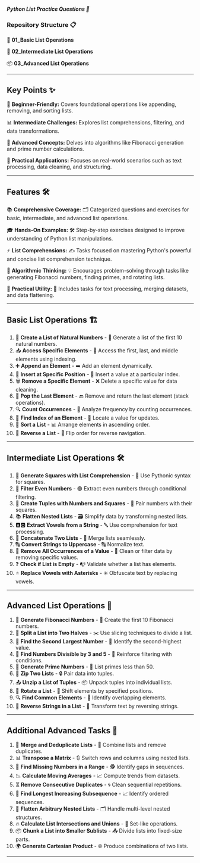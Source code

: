 ##### ****Python List Practice Questions**** 📂

### **Repository Structure** 📋

📁 **01_Basic List Operations**

📂 **02_Intermediate List Operations**

📦 **03_Advanced List Operations**

---

## **Key Points** ✨

🌿 **Beginner-Friendly:** Covers foundational operations like appending, removing, and sorting lists.

📊 **Intermediate Challenges:** Explores list comprehensions, filtering, and data transformations.

🚀 **Advanced Concepts:** Delves into algorithms like Fibonacci generation and prime number calculations.

🔧 **Practical Applications:** Focuses on real-world scenarios such as text processing, data cleaning, and structuring.

---

## **Features** 🛠️

📚 **Comprehensive Coverage:**
🗂️ Categorized questions and exercises for basic, intermediate, and advanced list operations.

🎓 **Hands-On Examples:**
🛠️ Step-by-step exercises designed to improve understanding of Python list manipulations.

⚡ **List Comprehensions:**
✍️ Tasks focused on mastering Python's powerful and concise list comprehension technique.

🧠 **Algorithmic Thinking:**
💡 Encourages problem-solving through tasks like generating Fibonacci numbers, finding primes, and rotating lists.

🌟 **Practical Utility:**
🛒 Includes tasks for text processing, merging datasets, and data flattening.

---

## **Basic List Operations** 🏗️

1. 🔢 **Create a List of Natural Numbers** - 📝 Generate a list of the first 10 natural numbers.
2. 📥 **Access Specific Elements** - 🧲 Access the first, last, and middle elements using indexing.
3. ➕ **Append an Element** - ➡️ Add an element dynamically.
4. 📌 **Insert at Specific Position** - 🎯 Insert a value at a particular index.
5. 🗑️ **Remove a Specific Element** - ❌ Delete a specific value for data cleaning.
6. 🚮 **Pop the Last Element** - 🔙 Remove and return the last element (stack operations).
7. 🔍 **Count Occurrences** - 🔢 Analyze frequency by counting occurrences.
8. 📍 **Find Index of an Element** - 📡 Locate a value for updates.
9. 🔄 **Sort a List** - 📊 Arrange elements in ascending order.
10. 🔄 **Reverse a List** - 🔁 Flip order for reverse navigation.

---

## **Intermediate List Operations** 🛠️

1. 🧮 **Generate Squares with List Comprehension** - 📏 Use Pythonic syntax for squares.
2. 🔢 **Filter Even Numbers** - 🟢 Extract even numbers through conditional filtering.
3. 🎲 **Create Tuples with Numbers and Squares** - 🔗 Pair numbers with their squares.
4. 📚 **Flatten Nested Lists** - 🗃️ Simplify data by transforming nested lists.
5. 🅰️🅾️ **Extract Vowels from a String** - 🔤 Use comprehension for text processing.
6. 🔗 **Concatenate Two Lists** - 🔗 Merge lists seamlessly.
7. 🔠 **Convert Strings to Uppercase** - 🔠 Normalize text.
8. 🚫 **Remove All Occurrences of a Value** - 🧹 Clean or filter data by removing specific values.
9. ❓ **Check if List is Empty** - 📭 Validate whether a list has elements.
10. ⭐ **Replace Vowels with Asterisks** - ✳️ Obfuscate text by replacing vowels.

---

## **Advanced List Operations** 🚀

1. 🔢 **Generate Fibonacci Numbers** - 🔄 Create the first 10 Fibonacci numbers.
2. 📄 **Split a List into Two Halves** - ✂️ Use slicing techniques to divide a list.
3. 🥈 **Find the Second Largest Number** - 🥇 Identify the second-highest value.
4. 🌟 **Find Numbers Divisible by 3 and 5** - 🔢 Reinforce filtering with conditions.
5. 🔢 **Generate Prime Numbers** - 🔑 List primes less than 50.
6. 🔗 **Zip Two Lists** - 🔒 Pair data into tuples.
7. 📤 **Unzip a List of Tuples** - 📦 Unpack tuples into individual lists.
8. 🔄 **Rotate a List** - 🔁 Shift elements by specified positions.
9. 🔍 **Find Common Elements** - 🔗 Identify overlapping elements.
10. 🔄 **Reverse Strings in a List** - 🔄 Transform text by reversing strings.

---

## **Additional Advanced Tasks** 🚧

1. 🌈 **Merge and Deduplicate Lists** - 🔄 Combine lists and remove duplicates.
2. 📊 **Transpose a Matrix** - 🔃 Switch rows and columns using nested lists.
3. 🔎 **Find Missing Numbers in a Range** - 🕵️ Identify gaps in sequences.
4. 📉 **Calculate Moving Averages** - 📈 Compute trends from datasets.
5. ⏳ **Remove Consecutive Duplicates** - 🌀 Clean sequential repetitions.
6. 🔢 **Find Longest Increasing Subsequence** - 📈 Identify ordered sequences.
7. 🔗 **Flatten Arbitrary Nested Lists** - 🗂️ Handle multi-level nested structures.
8. 🔥 **Calculate List Intersections and Unions** - 🔗 Set-like operations.
9. 📦 **Chunk a List into Smaller Sublists** - 📤 Divide lists into fixed-size parts.
10. 🌍 **Generate Cartesian Product** - 🌐 Produce combinations of two lists.

---

